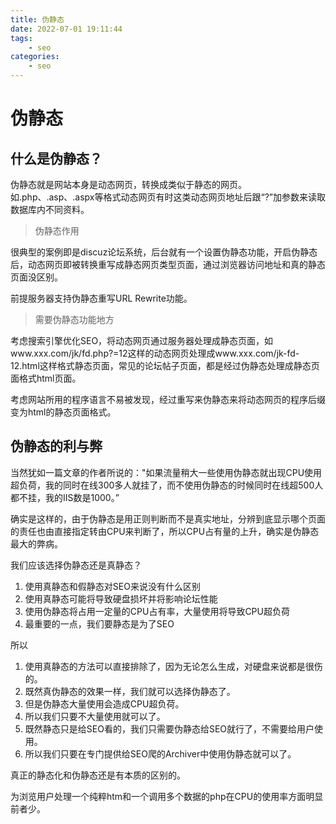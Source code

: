 ```yaml
---
title: 伪静态
date: 2022-07-01 19:11:44
tags:
    - seo
categories:
    - seo
---
```


# 伪静态

## 什么是伪静态？

伪静态就是网站本身是动态网页，转换成类似于静态的网页。如.php、.asp、.aspx等格式动态网页有时这类动态网页地址后跟“?”加参数来读取数据库内不同资料。

> 伪静态作用

很典型的案例即是discuz论坛系统，后台就有一个设置伪静态功能，开启伪静态后，动态网页即被转换重写成静态网页类型页面，通过浏览器访问地址和真的静态页面没区别。

前提服务器支持伪静态重写URL Rewrite功能。

> 需要伪静态功能地方

考虑搜索引擎优化SEO，将动态网页通过服务器处理成静态页面，如www.xxx.com/jk/fd.php?=12这样的动态网页处理成www.xxx.com/jk-fd-12.html这样格式静态页面，常见的论坛帖子页面，都是经过伪静态处理成静态页面格式html页面。

考虑网站所用的程序语言不易被发现，经过重写来伪静态来将动态网页的程序后缀变为html的静态页面格式。

## 伪静态的利与弊

当然犹如一篇文章的作者所说的："如果流量稍大一些使用伪静态就出现CPU使用超负荷，我的同时在线300多人就挂了，而不使用伪静态的时候同时在线超500人都不挂，我的IIS数是1000。”

确实是这样的，由于伪静态是用正则判断而不是真实地址，分辨到底显示哪个页面的责任也由直接指定转由CPU来判断了，所以CPU占有量的上升，确实是伪静态最大的弊病。

我们应该选择伪静态还是真静态？

1. 使用真静态和假静态对SEO来说没有什么区别
2. 使用真静态可能将导致硬盘损坏并将影响论坛性能
3. 使用伪静态将占用一定量的CPU占有率，大量使用将导致CPU超负荷
4. 最重要的一点，我们要静态是为了SEO

所以

1. 使用真静态的方法可以直接排除了，因为无论怎么生成，对硬盘来说都是很伤的。
2. 既然真伪静态的效果一样，我们就可以选择伪静态了。
3. 但是伪静态大量使用会造成CPU超负荷。
4. 所以我们只要不大量使用就可以了。
5. 既然静态只是给SEO看的，我们只需要伪静态给SEO就行了，不需要给用户使用。
6. 所以我们只要在专门提供给SEO爬的Archiver中使用伪静态就可以了。

真正的静态化和伪静态还是有本质的区别的。

为浏览用户处理一个纯粹htm和一个调用多个数据的php在CPU的使用率方面明显前者少。

 

